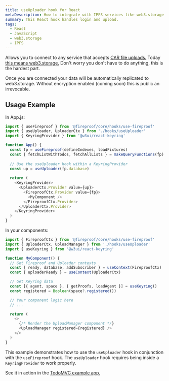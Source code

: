 ```yaml
---
title: useUploader hook for React
metaDescription: How to integrate with IPFS services like web3.storage
summary: This React hook handles login and upload.
tags:
  - React
  - JavaScript
  - web3.storage
  - IPFS
---
```

Allows you to connect to any service that accepts [CAR file uploads.](https://car.ipfs.io) Today [this means web3.storage.](https://web3.storage/docs/how-tos/work-with-car-files/)  Don't worry you don't have to do anything, this is the hardest part.

Once you are connected your data will be automatically replicated to web3.storage. Without encryption enabled (coming soon) this is public an irrevocable.

## Usage Example

In App.js:

```js
import { useFireproof } from '@fireproof/core/hooks/use-fireproof'
import { useUploader, UploaderCtx } from './hooks/useUploader'
import { KeyringProvider } from '@w3ui/react-keyring'

function App() {
  const fp = useFireproof(defineIndexes, loadFixtures)
  const { fetchListWithTodos, fetchAllLists } = makeQueryFunctions(fp)
  
  // Use the useUploader hook within a KeyringProvider
  const up = useUploader(fp.database)
  
  return (
    <KeyringProvider>
      <UploaderCtx.Provider value={up}>
        <FireproofCtx.Provider value={fp}>
          <MyComponent />
        </FireproofCtx.Provider>
      </UploaderCtx.Provider>
    </KeyringProvider>
  )
}
```

In your components:

```js
import { FireproofCtx } from '@fireproof/core/hooks/use-fireproof'
import { UploaderCtx, UploadManager } from './hooks/useUploader'
import { useKeyring } from '@w3ui/react-keyring'

function MyComponent() {
  // Get Fireproof and Uploader contexts
  const { ready, database, addSubscriber } = useContext(FireproofCtx)
  const { uploaderReady } = useContext(UploaderCtx)

  // Get Keyring data
  const [{ agent, space }, { getProofs, loadAgent }] = useKeyring()
  const registered = Boolean(space?.registered())

  // Your component logic here
  // ...

  return (
    <>
      {/* Render the UploadManager component */}
      <UploadManager registered={registered} />
    </>
  )
}
```

This example demonstrates how to use the `useUploader` hook in conjunction with the `useFireproof` hook. The `useUploader` hook requires being inside a `KeyringProvider` to work properly.

See it in action in the [TodoMVC example app.](https://github.com/fireproof-storage/fireproof/tree/main/examples/todomvc)